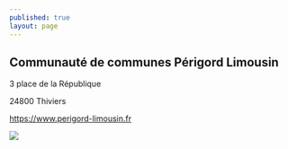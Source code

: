 ```yaml
---
published: true
layout: page
---
```

## Communauté de communes Périgord Limousin

3 place de la République

24800 Thiviers

<a href="https://www.perigord-limousin.fr" target="_blank">https://www.perigord-limousin.fr</a>

![]({{site.baseurl}}/data/images/3/portrait/03_PORTRAIT_logo.jpg)
